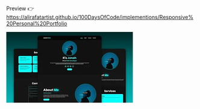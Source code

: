Preview 👉 https://alirafatartist.github.io/100DaysOfCode/implementions/Responsive%20Personal%20Portfolio

![Alt text](image.png)
